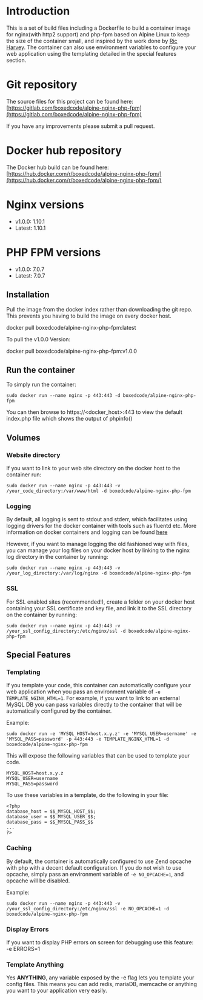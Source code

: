 # Introduction

This is a set of build files including a Dockerfile to build a container image for nginx(with http2 support) and php-fpm based on Alpine Linux to keep the size of the container small, and inspired by the work done by [Ric Harvey](https://github.com/ngineered/nginx-php-fpm). The container can also use environment variables to configure your web application using the templating detailed in the special features section.

# Git repository

The source files for this project can be found here: [https://gitlab.com/boxedcode/alpine-nginx-php-fpm](https://gitlab.com/boxedcode/alpine-nginx-php-fpm)

If you have any improvements please submit a pull request.

# Docker hub repository

The Docker hub build can be found here: [https://hub.docker.com/r/boxedcode/alpine-nginx-php-fpm/](https://hub.docker.com/r/boxedcode/alpine-nginx-php-fpm/)

# Nginx versions

* v1.0.0: 1.10.1
* Latest: 1.10.1

# PHP FPM versions

* v1.0.0: 7.0.7
* Latest: 7.0.7

## Installation

Pull the image from the docker index rather than downloading the git repo. This prevents you having to build the image on every docker host.

docker pull boxedcode/alpine-nginx-php-fpm:latest

To pull the v1.0.0 Version:

docker pull boxedcode/alpine-nginx-php-fpm:v1.0.0

## Run the container

To simply run the container:

    sudo docker run --name nginx -p 443:443 -d boxedcode/alpine-nginx-php-fpm

You can then browse to https://<docker_host>:443 to view the default index.php file which shows the output of phpinfo()

## Volumes

### Website directory

If you want to link to your web site directory on the docker host to the container run:

    sudo docker run --name nginx -p 443:443 -v /your_code_directory:/var/www/html -d boxedcode/alpine-nginx-php-fpm
    
### Logging

By default, all logging is sent to stdout and stderr, which facilitates using logging drivers for the docker container with tools such as fluentd etc. More information on docker containers and logging can be found [here](https://docs.docker.com/engine/admin/logging/overview/)

However, if you want to manage logging the old fashioned way with files, you can manage your log files on your docker host by linking to the nginx log directory in the container by running:

    sudo docker run --name nginx -p 443:443 -v /your_log_directory:/var/log/nginx -d boxedcode/alpine-nginx-php-fpm

### SSL

For SSL enabled sites (recommended!), create a folder on your docker host containing your SSL certificate and key file, and link it to the SSL directory on the container by running:

    sudo docker run --name nginx -p 443:443 -v /your_ssl_config_directory:/etc/nginx/ssl -d boxedcode/alpine-nginx-php-fpm
    
## Special Features
 
### Templating
 
If you template your code, this container can automatically configure your web application when you pass an environment variable of ```-e TEMPLATE_NGINX_HTML=1```. For example, if you want to link to an external MySQL DB you can pass variables directly to the container that will be automatically configured by the container.

Example:

    sudo docker run -e 'MYSQL_HOST=host.x.y.z' -e 'MYSQL_USER=username' -e 'MYSQL_PASS=password' -p 443:443 -e TEMPLATE_NGINX_HTML=1 -d boxedcode/alpine-nginx-php-fpm
    
This will expose the following variables that can be used to template your code.

    MYSQL_HOST=host.x.y.z
    MYSQL_USER=username
    MYSQL_PASS=password
        
To use these variables in a template, do the following in your file:
  
    <?php
    database_host = $$_MYSQL_HOST_$$;
    database_user = $$_MYSQL_USER_$$;
    database_pass = $$_MYSQL_PASS_$$
    ...
    ?>

### Caching

By default, the container is automatically configured to use Zend opcache with php with a decent default configuration. If you do not wish to use opcache, simply pass an environment variable of ```-e NO_OPCACHE=1```, and opcache will be disabled.

Example:

    sudo docker run --name nginx -p 443:443 -v /your_ssl_config_directory:/etc/nginx/ssl -e NO_OPCACHE=1 -d boxedcode/alpine-nginx-php-fpm

### Display Errors
 
If you want to display PHP errors on screen for debugging use this feature: -e ERRORS=1

### Template Anything

Yes **ANYTHING**, any variable exposed by the -e flag lets you template your config files. This means you can add redis, mariaDB, memcache or anything you want to your application very easily.